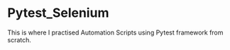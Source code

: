 # Pytest_Selenium
This is where I practised Automation Scripts using Pytest framework from scratch.
